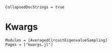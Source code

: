 ```@meta
CollapsedDocStrings = true
```

# Kwargs

```@autodocs
Modules = [AveragedCircuitEigenvalueSampling]
Pages = ["kwargs.jl"]
```